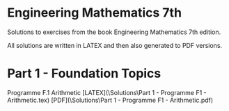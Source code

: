 # Engineering Mathematics 7th
Solutions to exercises from the book Engineering Mathematics 7th edition.  

All solutions are written in LATEX and then also generated to PDF versions.  

# Part 1 - Foundation Topics
Programme F.1 Arithmetic [LATEX](\Solutions\Part 1 - Programme F1 - Arithmetic.tex) [PDF](\Solutions\Part 1 - Programme F1 - Arithmetic.pdf)  
